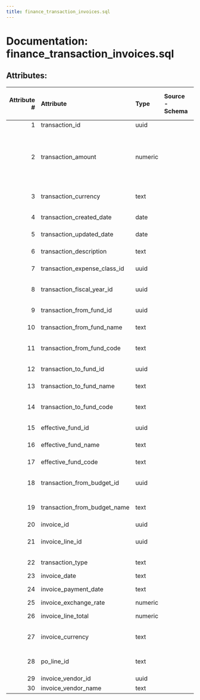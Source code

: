```yaml
---
title: finance_transaction_invoices.sql
---
```

# Documentation: finance_transaction_invoices.sql

## Attributes:

|   Attribute # | Attribute                    | Type    | Source - Schema   | Source - Table   | Source - Attribute   | Source - Type   | Source - Multiple values   | Aggregation   | Description                                                                                                                  | Notes   |
|--------------:|:-----------------------------|:--------|:------------------|:-----------------|:---------------------|:----------------|:---------------------------|:--------------|:-----------------------------------------------------------------------------------------------------------------------------|:--------|
|             1 | transaction_id               | uuid    |                   |                  |                      |                 |                            |               | UUID of this transaction                                                                                                     |         |
|             2 | transaction_amount           | numeric |                   |                  |                      |                 |                            |               | The amount of this transaction. For encumbrances: This is initialAmountEncumbered - (amountAwaitingPayment + amountExpended) |         |
|             3 | transaction_currency         | text    |                   |                  |                      |                 |                            |               | Currency code for this transaction - from the system currency                                                                |         |
|             4 | transaction_created_date     | date    |                   |                  |                      |                 |                            |               | Date and time when the record was created                                                                                    |         |
|             5 | transaction_updated_date     | date    |                   |                  |                      |                 |                            |               | Date and time when the record was last updated                                                                               |         |
|             6 | transaction_description      | text    |                   |                  |                      |                 |                            |               | Description of this transaction                                                                                              |         |
|             7 | transaction_expense_class_id | uuid    |                   |                  |                      |                 |                            |               | UUID of the associated expense class                                                                                         |         |
|             8 | transaction_fiscal_year_id   | uuid    |                   |                  |                      |                 |                            |               | UUID of the fiscal year that the transaction is taking place in                                                              |         |
|             9 | transaction_from_fund_id     | uuid    |                   |                  |                      |                 |                            |               | UUID of the fund money is moving from                                                                                        |         |
|            10 | transaction_from_fund_name   | text    |                   |                  |                      |                 |                            |               | The name of this fund money is moving from                                                                                   |         |
|            11 | transaction_from_fund_code   | text    |                   |                  |                      |                 |                            |               | A unique code associated with the fund money is moving from                                                                  |         |
|            12 | transaction_to_fund_id       | uuid    |                   |                  |                      |                 |                            |               | UUID of the fund money is moving to                                                                                          |         |
|            13 | transaction_to_fund_name     | text    |                   |                  |                      |                 |                            |               | The name of the fund money is moving to                                                                                      |         |
|            14 | transaction_to_fund_code     | text    |                   |                  |                      |                 |                            |               | A unique code associated with the fund money is moving to                                                                    |         |
|            15 | effective_fund_id            | uuid    |                   |                  |                      |                 |                            |               | UUID of the current effective fund                                                                                           |         |
|            16 | effective_fund_name          | text    |                   |                  |                      |                 |                            |               | The name of the current effective fund                                                                                       |         |
|            17 | effective_fund_code          | text    |                   |                  |                      |                 |                            |               | A unique code for the current effective fund                                                                                 |         |
|            18 | transaction_from_budget_id   | uuid    |                   |                  |                      |                 |                            |               | UUID of the budget the transaction is coming from                                                                            |         |
|            19 | transaction_from_budget_name | text    |                   |                  |                      |                 |                            |               | The name of the budget the transation is comign from                                                                         |         |
|            20 | invoice_id                   | uuid    |                   |                  |                      |                 |                            |               | UUID of this invoice                                                                                                         |         |
|            21 | invoice_line_id              | uuid    |                   |                  |                      |                 |                            |               | UUID of the invoice line associated with this fund distribution                                                              |         |
|            22 | transaction_type             | text    |                   |                  |                      |                 |                            |               | This describes the type of transaction                                                                                       |         |
|            23 | invoice_date                 | text    |                   |                  |                      |                 |                            |               | Invoice date                                                                                                                 |         |
|            24 | invoice_payment_date         | text    |                   |                  |                      |                 |                            |               | When the invoice was actually paid                                                                                           |         |
|            25 | invoice_exchange_rate        | numeric |                   |                  |                      |                 |                            |               | Exchange rate                                                                                                                |         |
|            26 | invoice_line_total           | numeric |                   |                  |                      |                 |                            |               | Total of each separate invoice line                                                                                          |         |
|            27 | invoice_currency             | text    |                   |                  |                      |                 |                            |               | Ideally this is the ISO code and not something the user defines                                                              |         |
|            28 | po_line_id                   | text    |                   |                  |                      |                 |                            |               | UUID of encumbrance record associated with this fund distribution                                                            |         |
|            29 | invoice_vendor_id            | uuid    |                   |                  |                      |                 |                            |               | UUID for vendor                                                                                                              |         |
|            30 | invoice_vendor_name          | text    |                   |                  |                      |                 |                            |               | Name of vendor                                                                                                               |         |